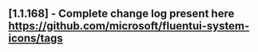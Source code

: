 ## [1.1.168] - Complete change log present here https://github.com/microsoft/fluentui-system-icons/tags